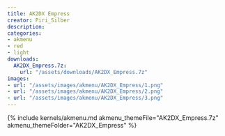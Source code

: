 ```yaml
---
title: AK2DX Empress
creator: Piri_Silber
description: 
categories:
- akmenu
- red
- light
downloads:
  AK2DX_Empress.7z:
    url: "/assets/downloads/AK2DX_Empress.7z"
images:
- url: "/assets/images/akmenu/AK2DX_Empress/1.png"
- url: "/assets/images/akmenu/AK2DX_Empress/2.png"
- url: "/assets/images/akmenu/AK2DX_Empress/3.png"
---
```


{% include kernels/akmenu.md akmenu_themeFile="AK2DX_Empress.7z" akmenu_themeFolder="AK2DX_Empress" %}
